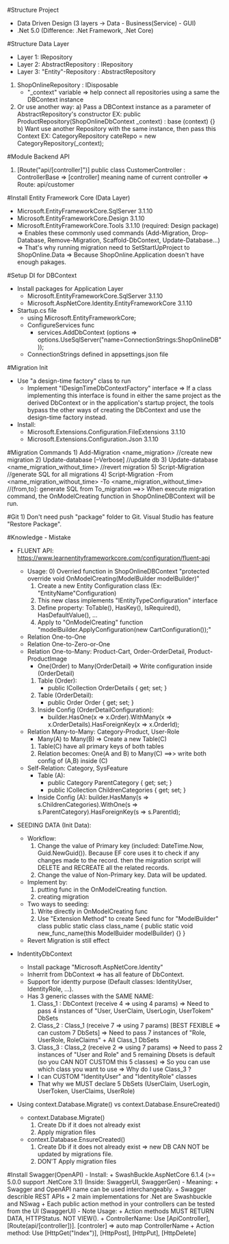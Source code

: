 ﻿#Structure Project
- Data Driven Design (3 layers -> Data - Business(Service) - GUI)
- .Net 5.0 (Difference: .Net Framework, .Net Core)

#Structure Data Layer
- Layer 1: IRepository
- Layer 2: AbstractRepository : IRepository
- Layer 3: "Entity"-Repository : AbstractRepository
1) ShopOnlineRepository : IDisposable 
	+ "_context" variable
	=> help connect all repositories using a same the DBContext instance
2) Or use another way: 
	a) Pass a DBContext instance as a parameter of AbstractRepository's constructor
	EX: public ProductRepository(ShopOnlineDbContext _context) : base (context) {}
	b) Want use another Repository with the same instance, then pass this Context
	EX: CategoryRepository cateRepo = new CategoryRepository(_context);

#Module Backend API
1) [Route("api/[controller]")]
	public class CustomerController : ControllerBase
	=> [controller] meaning name of current controller
	=> Route: api/customer

#Install Entity Framework Core (Data Layer)
- Microsoft.EntityFrameworkCore.SqlServer 3.1.10
- Microsoft.EntityFrameworkCore.Design 3.1.10
- Microsoft.EntityFrameworkCore.Tools 3.1.10 (required: Design package)
  => Enables these commonly used commands (Add-Migration, Drop-Database, 
  Remove-Migration, Scaffold-DbContext, Update-Database...)
  => That's why running migration need to SetStartUpProject to ShopOnline.Data
  => Because ShopOnline.Application doesn't have enough pakages.

#Setup DI for DBContext
- Install packages for Application Layer
	+	Microsoft.EntityFrameworkCore.SqlServer 3.1.10
	+	Microsoft.AspNetCore.Identity.EntityFrameworkCore 3.1.10
- Startup.cs file
	+	using Microsoft.EntityFrameworkCore;
	+	ConfigureServices func
		-	services.AddDbContext<ShopOnlineDBContext>
				(options => options.UseSqlServer("name=ConnectionStrings:ShopOnlineDB"));
	+ ConnectionStrings defined in appsettings.json file

#Migration Init
- Use "a design-time factory" class to run
	+ Implement "IDesignTimeDbContextFactory" interface
	=> If a class implementing this interface is found in either the same project as the derived DbContext 
	or in the application's startup project, the tools bypass the other ways of creating the DbContext 
	and use the design-time factory instead.
- Install:
	+ Microsoft.Extensions.Configuration.FileExtensions 3.1.10
	+ Microsoft.Extensions.Configuration.Json 3.1.10

#Migration Commands
	1) Add-Migration <name_migration>   //create new migration
	2) Update-database [–Verbose]   //update db
	3) Update-database <name_migration_without_time>    //revert migration
	5) Script-Migration		//generate SQL for all migrations
	4) Script-Migration -From <name_migration_without_time> -To <name_migration_without_time>	//(from,to]: generate SQL from To_migration
	==>> When execute migration command, the OnModelCreating function in ShopOnlineDBContext will be run.

#Git
	1) Don't need push "package" folder to Git. Visual Studio has feature "Restore Package".

#Knowledge - Mistake
- FLUENT API: https://www.learnentityframeworkcore.com/configuration/fluent-api
	+ Usage:
		0) Overried function in ShopOnlineDBContext "protected override void OnModelCreating(ModelBuilder modelBuilder)"
		1) Create a new Entity Configuration class (Ex: "EntityName"Configuration)
		2) This new class implements "IEntityTypeConfiguration<SysSetting>" interface
		3) Define property: ToTable(), HasKey(), IsRequired(), HasDefaultValue(), ...
		4) Apply to "OnModelCreating" function "modelBuilder.ApplyConfiguration(new CartConfiguration());"
	+ Relation One-to-One
	+ Relation One-to-Zero-or-One
	+ Relation One-to-Many: Product-Cart, Order-OrderDetail, Product-ProductImage
		- One(Order) to Many(OrderDetail) 
		=> Write configuration inside (OrderDetail)
		1) Table (Order): 
		   + public ICollection<OrderDetail> OrderDetails { get; set; }
		2) Table (OrderDetail): 
		   + public Order Order { get; set; }
		3) Inside Config (OrderDetailConfiguration): 
		   + builder.HasOne(x => x.Order).WithMany(x => x.OrderDetails).HasForeignKey(x => x.OrderId);
	+ Relation Many-to-Many: Category-Product, User-Role
		- Many(A) to Many(B) 
		=> Create a new Table(C)
		1) Table(C) have all primary keys of both tables
		2) Relation becomes: One(A and B) to Many(C) 
		==>> write both config of (A,B) inside (C)
	+ Self-Relation: Category, SysFeature
		- Table (A):
			+ public Category ParentCategory { get; set; }
			+ public ICollection<Category> ChildrenCategories { get; set; }
		- Inside Config (A): builder.HasMany(s => s.ChildrenCategories).WithOne(s => s.ParentCategory).HasForeignKey(s => s.ParentId);

- SEEDING DATA (Init Data):
	+ Workflow:
		1) Change the value of Primary key (included: DateTime.Now, Guid.NewGuid()). 
		   Because EF core uses it to check if any changes made to the record. 
		   then the migration script will DELETE and RECREATE all the related records.
		2) Change the value of Non-Primary key. Data will be updated.
	+ Implement by:
		1) putting func in the OnModelCreating function.
		2) creating migration
	+ Two ways to seeding:
		1) Write directly in OnModelCreating func
		2) Use "Extension Method" to create Seed func for "ModelBuilder" class
		public static class class_name
		{
			public static void new_func_name(this ModelBuider modelBuilder) {}
		}
	+ Revert Migration is still effect

- IndentityDbContext
	+ Install package "Microsoft.AspNetCore.Identity"
	+ Inherrit from DbContext => has all feature of DbContext.
	+ Support for identty purpose (Default classes: IdentityUser, IdentityRole, ...). 
	+ Has 3 generic classes with the SAME NAME: 
		1) Class_1 : DbContext (receive 4 => using 4 params)
		=> Need to pass 4 instances of "User, UserClaim, UserLogin, UserTokem" DbSets
		2) Class_2 : Class_1 (receive 7 => using 7 params) [BEST FEXIBLE => can custom 7 DbSets]
		=> Need to pass 7 instances of "Role, UserRole, RoleClaims" + All Class_1 DbSets
		3) Class_3 : Class_2 (receive 2 => using 7 params)
		=> Need to pass 2 instances of "User and Role" and 
			5 remaining Dbsets is default (so you CAN NOT CUSTOM this 5 classes)
	=> So you can use which class you want to use
	=> Why do I use Class_3 ?
		- I can CUSTOM "IdentityUser" and "IdentityRole" classes
	    - That why we MUST declare 5 DbSets (UserClaim, UserLogin, UserToken, UserClaims, UserRole)

- Using context.Database.Migrate() vs context.Database.EnsureCreated()
	+ context.Database.Migrate()
		1) Create Db if it does not already exist
		2) Apply migration files
	+ context.Database.EnsureCreated()
		1) Create Db if it does not already exist
			=> new DB CAN NOT be updated by migrations file.
		2) DON'T Apply migration files

#Install Swagger(OpenAPI)
	- Install:
		+ SwashBuckle.AspNetCore 6.1.4 (>= 5.0.0 support .NetCore 3.1)
		(Inside: SwaggerUI, SwaggerGen)
	- Meaning:
		+ Swagger and OpenAPI name can be used interchangeably.
		+ Swagger describle REST APIs
		+ 2 main implementations for .Net are Swashbuckle and NSwag
		+ Each public action method in your controllers can be tested from the UI (SwaggerUI)
	- Note Usage:
		+ Action methods MUST RETURN DATA, HTTPStatus. NOT VIEW().
		+ ControllerName: Use [ApiController], [Route(api/[controller])]. 
		  [controler] => auto map ControllerName
		+ Action method: Use [HttpGet("Index")], [HttpPost], [HttpPut], [HttpDelete]